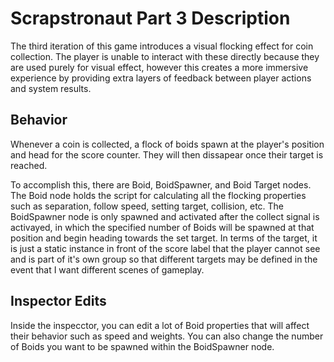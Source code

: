 # Scrapstronaut Part 3 Description
The third iteration of this game introduces a visual flocking effect for coin collection. The player is unable to interact with these directly because they are used purely for visual effect, however this creates a more immersive experience by providing extra layers of feedback between player actions and system results.

## Behavior
Whenever a coin is collected, a flock of boids spawn at the player's position and head for the score counter. They will then dissapear once their target is reached.

To accomplish this, there are Boid, BoidSpawner, and Boid Target nodes. The Boid node holds the script for calculating all the flocking properties such as separation, follow speed, setting target, collision, etc. The BoidSpawner node is only spawned and activated after the collect signal is activayed, in which the specified number of Boids will be spawned at that position and begin heading towards the set target. In terms of the target, it is just a static instance in front of the score label that the player cannot see and is part of it's own group so that different targets may be defined in the event that I want different scenes of gameplay.

## Inspector Edits
Inside the inspecctor, you can edit a lot of Boid properties that will affect their behavior such as speed and weights. You can also change the number of Boids you want to be spawned within the BoidSpawner node.
